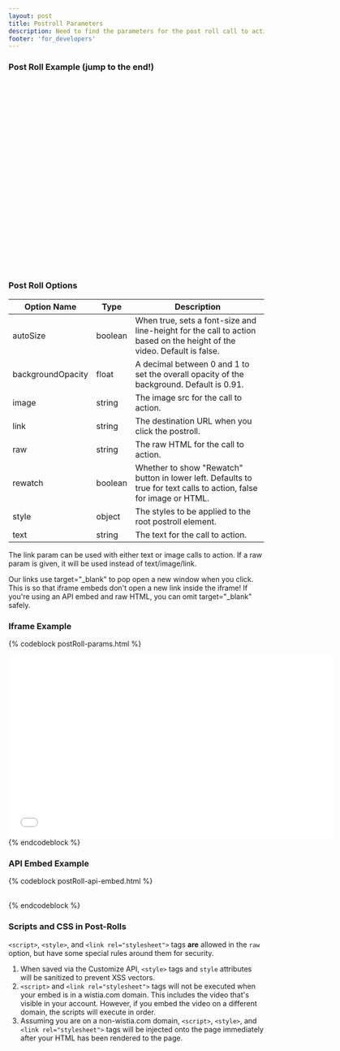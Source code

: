 ```yaml
---
layout: post
title: Postroll Parameters
description: Need to find the parameters for the post roll call to action feature? Look no further, they're all here!
footer: 'for_developers'
---
```


### Post Roll Example (jump to the end!)

<div class="video_embed">
<div id="wistia_4d8229898d" style="width:660px;height:371px;" data-video-width="660" data-video-height="371">&nbsp;</div>
<script charset="ISO-8859-1" src="//fast.wistia.net/assets/external/E-v1.js"></script>
<script>/*<![CDATA[*/
wistiaEmbed = Wistia.embed("4d8229898d", {
  controlsVisibleOnLoad: true,
  playerColor: "688AAD",
  plugin: {
    "postRoll-v1": {
      text: "This clickable message\n will appear after your\n video ends!",
      link: "http://wistia.com",
      style: {
        backgroundColor: "#616161",
        color: "#ffffff",
        fontSize: "36px",
        fontFamily: "Gill Sans, Helvetica, Arial, sans-serif"
      }
    }
  }
});
/*]]*/</script>
</div>

### Post Roll Options

 Option Name        | Type    | Description
 -----------        | ----    | --------------------------------------------------------
 autoSize           | boolean | When true, sets a font-size and line-height for the call to action based on the height of the video. Default is false.
 backgroundOpacity  | float   | A decimal between 0 and 1 to set the overall opacity of the background. Default is 0.91.
 image              | string  | The image src for the call to action.
 link               | string  | The destination URL when you click the postroll.
 raw                | string  | The raw HTML for the call to action.
 rewatch            | boolean | Whether to show "Rewatch" button in lower left. Defaults to true for text calls to action, false for image or HTML.
 style              | object  | The styles to be applied to the root postroll element.
 text               | string  | The text for the call to action.

The link param can be used with either text or image calls to action. If a raw param 
is given, it will be used instead of text/image/link.

Our links use <span class="code">target="\_blank"</span> to pop open a new window when you click. This is so that iframe embeds don't open a new link inside the iframe! If you're using an API embed and raw HTML, you can omit <span class="code">target="\_blank"</span> safely.

### Iframe Example

{% codeblock postRoll-params.html %}
<iframe src="//fast.wistia.net/embed/iframe/abcde12345?
&plugin%5BpostRoll-v1%5D%5Bversion%5D=v1&plugin%5BpostRoll%5D%5Btext%5D=You%20made%20it%20to%20the%20end%20of%20my%20video!%20Now%20check%20out%20my%20product.
&plugin%5BpostRoll-v1%5D%5Blink%5D=http%3A%2F%2Fmyawesomeproduct.com%2Fawesome
&plugin%5BpostRoll-v1%5D%5Bstyle%5D%5Bbackground%5D=%23404040
&plugin%5BpostRoll-v1%5D%5Bstyle%5D%5Bcolor%5D=%23ffffff"
 allowtransparency="true" frameborder="0" scrolling="no" class="wistia_embed" name="wistia_embed" width="640" height="360"></iframe>
{% endcodeblock %}

### API Embed Example

{% codeblock postRoll-api-embed.html %}
<div id="wistia_abcde12345" style="width:640px;height;360px;" data-video-width="640" data-video-height="360">&nbsp;</div>
<script src="//fast.wistia.com/assets/external/E-v1.js"></script>
<script>
wistiaEmbed = Wistia.embed("abcde12345", {
  plugin: {
    "postRoll-v1": {
      version: "v1"
      text: "You made it to the end of my video! Now check out my product."
      link: "http://myawesomeproduct.com/awesome"
      style: {
        background: "#404040",
        color: "#ffffff"
      }
    }
  }
});
</script>
{% endcodeblock %}

### Scripts and CSS in Post-Rolls

`<script>`, `<style>`, and `<link rel="stylesheet">` tags __are__ allowed in
the `raw` option, but have some special rules around them for security.

1. When saved via the Customize API, `<style>` tags and `style` attributes will be sanitized to
prevent XSS vectors.
2. `<script>` and `<link rel="stylesheet">` tags will not be executed when your
embed is in a wistia.com domain. This includes the video that's visible in your
account. However, if you embed the video on a different domain, the scripts
will execute in order.
3. Assuming you are on a non-wistia.com domain, `<script>`, `<style>`, and
`<link rel="stylesheet">` tags will be injected onto the page immediately after
your HTML has been rendered to the page.
